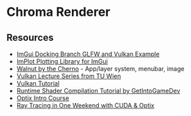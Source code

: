 # Chroma Renderer

 <!--TODO-->

## Resources

- [ImGui Docking Branch GLFW and Vulkan Example](https://github.com/ocornut/imgui/tree/docking/examples/example_glfw_vulkan)
- [ImPlot Plotting Library for ImGui](https://github.com/epezent/implot)
- [Walnut by the Cherno](https://github.com/StudioCherno/Walnut) - App/layer system, menubar, image
- [Vulkan Lecture Series from TU Wien](https://youtube.com/playlist?list=PLmIqTlJ6KsE1Jx5HV4sd2jOe3V1KMHHgn&si=uBU461ubxmseYhY6)
- [Vulkan Tutorial](https://vulkan-tutorial.com/)
- [Runtime Shader Compilation Tutorial by GetIntoGameDev](https://youtu.be/z1QrxFTrO8E?si=w7T9i_3PLV3Jrit-)
- [Optix Intro Course](https://github.com/ingowald/optix7course)
- [Ray Tracing in One Weekend with CUDA & Optix](https://github.com/idcrook/weeker_raytracer/tree/main)
